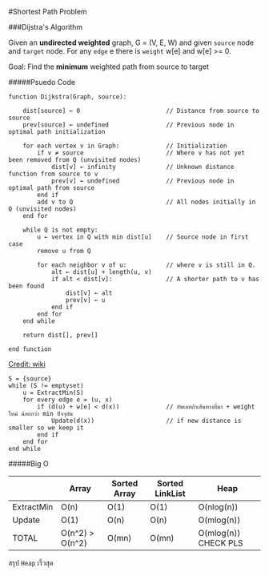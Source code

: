 #Shortest Path Problem

###Dijstra's Algorithm

Given an **undirected weighted** graph,
G = (V, E, W) and given `source` node and `target` node.
For any `edge` e there is `weight` w[e] and w[e] >= 0.

Goal: Find the **minimum** weighted path from source to target

#####Psuedo Code

    function Dijkstra(Graph, source):
        
        dist[source] ← 0                        // Distance from source to source
        prev[source] ← undefined                // Previous node in optimal path initialization
        
        for each vertex v in Graph:             // Initialization
            if v ≠ source                       // Where v has not yet been removed from Q (unvisited nodes)
                dist[v] ← infinity              // Unknown distance function from source to v
                prev[v] ← undefined             // Previous node in optimal path from source
            end if 
            add v to Q                          // All nodes initially in Q (unvisited nodes)
        end for
        
        while Q is not empty:
            u ← vertex in Q with min dist[u]    // Source node in first case
            remove u from Q 
            
            for each neighbor v of u:           // where v is still in Q.
                alt ← dist[u] + length(u, v)
                if alt < dist[v]:               // A shorter path to v has been found
                    dist[v] ← alt 
                    prev[v] ← u 
                end if
            end for
        end while
        
        return dist[], prev[]
        
    end function

[Credit: wiki](http://en.wikipedia.org/wiki/Dijkstra's_algorithm)

    S = {source}
    while (S != emptyset)
        u = ExtractMin(S)
        for every edge e = (u, x)
            if (d(u) + w[e] < d(x))             // อัพเดทถ้าเส้นทางที่มา + weight ใหม่ น้อยกว่า min ปัจจุบัน
                Update(d(x))                    // if new distance is smaller so we keep it
            end if
        end for
    end while
    
#####Big O

|  | Array | Sorted Array | Sorted LinkList | Heap |
|---|---|---|---|---|
| ExtractMin | O(n) | O(1) | O(1) | O(nlog(n)) |
| Update | O(1) | O(n) | O(n) | O(mlog(n)) |
| TOTAL | O(n^2) > O(n^2) | O(mn) | O(mn) | O(mlog(n)) CHECK PLS |

สรุป `Heap` เร็วสุด
